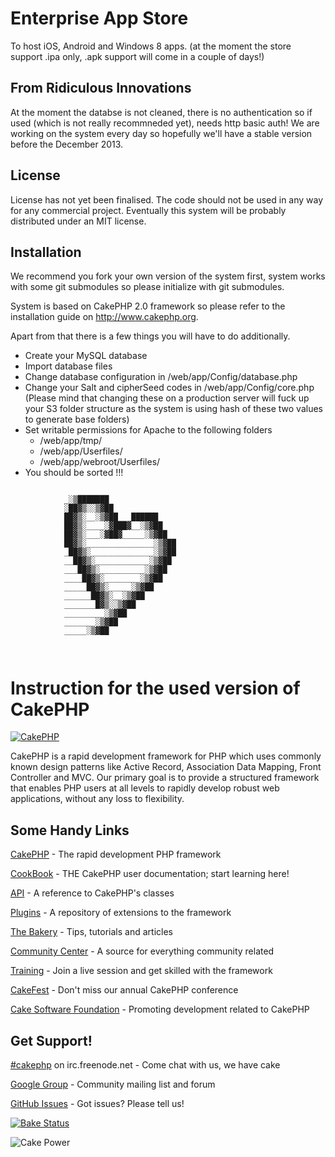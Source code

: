 Enterprise App Store
==================

To host iOS, Android and Windows 8 apps. (at the moment the store support .ipa only, .apk support will come in a couple of days!)

From Ridiculous Innovations
---

At the moment the databse is not cleaned, there is no authentication so if used (which is not really recommneded yet), needs http basic auth!
We are working on the system every day so hopefully we'll have a stable version before the December 2013.

License
---
License has not yet been finalised. The code should not be used in any way for any commercial project. Eventually this system will be probably distributed under an MIT license.

Installation
---

We recommend you fork your own version of the system first, system works with some git submodules so please initialize with git submodules.

System is based on CakePHP 2.0 framework so please refer to the installation guide on http://www.cakephp.org.


Apart from that there is a few things you will have to do additionally.
* Create your MySQL database
* Import database files
* Change database configuration in /web/app/Config/database.php
* Change your Salt and cipherSeed codes in /web/app/Config/core.php (Please mind that changing these on a production server will fuck up your S3 folder structure as the system is using hash of these two values to generate base folders)
* Set writable permissions for Apache to the following folders
   - /web/app/tmp/
   - /web/app/Userfiles/
   - /web/app/webroot/Userfiles/
* You should be sorted !!!


```

			_░▒███████
			░██▓▒░░▒▓██
			██▓▒░__░▒▓██___██████
			██▓▒░____░▓███▓__░▒▓██
			██▓▒░___░▓██▓_____░▒▓██
			██▓▒░_______________░▒▓██
			_██▓▒░______________░▒▓██
			__██▓▒░____________░▒▓██
			___██▓▒░__________░▒▓██
			____██▓▒░________░▒▓██
			_____██▓▒░_____░▒▓██
			______██▓▒░__░▒▓██
			_______█▓▒░░▒▓██
			_________░▒▓██
			_______░▒▓██
			_____░▒▓██
			
			
```


Instruction for the used version of CakePHP
=======

[![CakePHP](http://cakephp.org/img/cake-logo.png)](http://www.cakephp.org)

CakePHP is a rapid development framework for PHP which uses commonly known design patterns like Active Record, Association Data Mapping, Front Controller and MVC.
Our primary goal is to provide a structured framework that enables PHP users at all levels to rapidly develop robust web applications, without any loss to flexibility.

Some Handy Links
----------------

[CakePHP](http://www.cakephp.org) - The rapid development PHP framework

[CookBook](http://book.cakephp.org) - THE CakePHP user documentation; start learning here!

[API](http://api.cakephp.org) - A reference to CakePHP's classes

[Plugins](http://plugins.cakephp.org/) - A repository of extensions to the framework

[The Bakery](http://bakery.cakephp.org) - Tips, tutorials and articles

[Community Center](http://community.cakephp.org) - A source for everything community related

[Training](http://training.cakephp.org) - Join a live session and get skilled with the framework

[CakeFest](http://cakefest.org) - Don't miss our annual CakePHP conference

[Cake Software Foundation](http://cakefoundation.org) - Promoting development related to CakePHP

Get Support!
------------

[#cakephp](http://webchat.freenode.net/?channels=#cakephp) on irc.freenode.net - Come chat with us, we have cake

[Google Group](https://groups.google.com/group/cake-php) - Community mailing list and forum

[GitHub Issues](https://github.com/cakephp/cakephp/issues) - Got issues? Please tell us!

[![Bake Status](https://secure.travis-ci.org/cakephp/cakephp.png?branch=master)](http://travis-ci.org/cakephp/cakephp)

![Cake Power](https://raw.github.com/cakephp/cakephp/master/lib/Cake/Console/Templates/skel/webroot/img/cake.power.gif)
